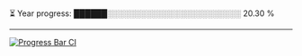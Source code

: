 
⏳ Year progress: ██████░░░░░░░░░░░░░░░░░░░░░░░░ 20.30 %

---

[![Progress Bar CI](https://github.com/thatoranzhevyy/thatoranzhevyy/actions/workflows/node.js.yml/badge.svg)](https://github.com/thatoranzhevyy/thatoranzhevyy/actions/workflows/node.js.yml)

